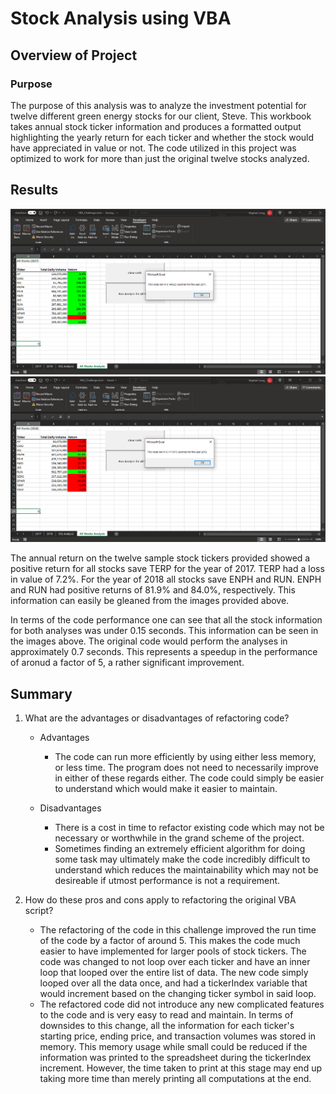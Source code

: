 # Stock Analysis using VBA

## Overview of Project

### Purpose

The purpose of this analysis was to analyze the investment potential for twelve different green energy stocks for our client, Steve.
This workbook takes annual stock ticker information and produces a formatted output highlighting the yearly return for each ticker and whether the stock would have appreciated in value or not.
The code utilized in this project was optimized to work for more than just the original twelve stocks analyzed. 

## Results

![2017 performance](/Resources/VBA_Challenge_2017.png)
![2018 performance](/Resources/VBA_Challenge_2018.png)

The annual return on the twelve sample stock tickers provided showed a positive return for all stocks save TERP for the year of 2017.
TERP had a loss in value of 7.2%.
For the year of 2018 all stocks save ENPH and RUN.
ENPH and RUN had positive returns of 81.9% and 84.0%, respectively.
This information can easily be gleaned from the images provided above.

In terms of the code performance one can see that all the stock information for both analyses was under 0.15 seconds.
This information can be seen in the images above.
The original code would perform the analyses in approximately 0.7 seconds.
This represents a speedup in the performance of aronud a factor of 5, a rather significant improvement.

## Summary

1. What are the advantages or disadvantages of refactoring code?
   - Advantages
     - The code can run more efficiently by using either less memory, or less time.
       The program does not need to necessarily improve in either of these regards either.
       The code could simply be easier to understand which would make it easier to maintain.

   - Disadvantages
     - There is a cost in time to refactor existing code which may not be necessary or worthwhile in the grand scheme of the project.
     - Sometimes finding an extremely efficient algorithm for doing some task may ultimately make the code incredibly difficult to understand which reduces the maintainability which may not be desireable if utmost performance is not a requirement. 

2. How do these pros and cons apply to refactoring the original VBA script?
   - The refactoring of the code in this challenge improved the run time of the code by a factor of around 5.
     This makes the code much easier to have implemented for larger pools of stock tickers.
     The code was changed to not loop over each ticker and have an inner loop that looped over the entire list of data.
     The new code simply looped over all the data once, and had a tickerIndex variable that would increment based on the changing ticker symbol in said loop.
   - The refactored code did not introduce any new complicated features to the code and is very easy to read and maintain.
     In terms of downsides to this change, all the information for each ticker's starting price, ending price, and transaction volumes was stored in memory.
     This memory usage while small could be reduced if the information was printed to the spreadsheet during the tickerIndex increment.
     However, the time taken to print at this stage may end up taking more time than merely printing all computations at the end.